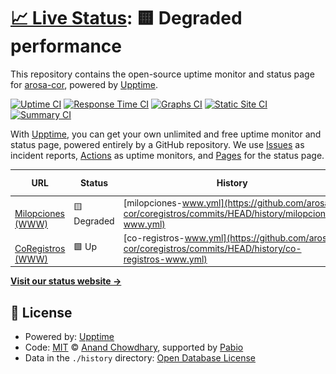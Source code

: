 # [📈 Live Status](https://status.coregistros.com): <!--live status--> **🟨 Degraded performance**

This repository contains the open-source uptime monitor and status page for [arosa-cor](https://status.coregistros.com), powered by [Upptime](https://github.com/upptime/upptime).

[![Uptime CI](https://github.com/arosa-cor/coregistros/workflows/Uptime%20CI/badge.svg)](https://github.com/arosa-cor/coregistros/actions?query=workflow%3A%22Uptime+CI%22)
[![Response Time CI](https://github.com/arosa-cor/coregistros/workflows/Response%20Time%20CI/badge.svg)](https://github.com/arosa-cor/coregistros/actions?query=workflow%3A%22Response+Time+CI%22)
[![Graphs CI](https://github.com/arosa-cor/coregistros/workflows/Graphs%20CI/badge.svg)](https://github.com/arosa-cor/coregistros/actions?query=workflow%3A%22Graphs+CI%22)
[![Static Site CI](https://github.com/arosa-cor/coregistros/workflows/Static%20Site%20CI/badge.svg)](https://github.com/arosa-cor/coregistros/actions?query=workflow%3A%22Static+Site+CI%22)
[![Summary CI](https://github.com/arosa-cor/coregistros/workflows/Summary%20CI/badge.svg)](https://github.com/arosa-cor/coregistros/actions?query=workflow%3A%22Summary+CI%22)

With [Upptime](https://upptime.js.org), you can get your own unlimited and free uptime monitor and status page, powered entirely by a GitHub repository. We use [Issues](https://github.com/arosa-cor/coregistros/issues) as incident reports, [Actions](https://github.com/arosa-cor/coregistros/actions) as uptime monitors, and [Pages](https://status.coregistros.com) for the status page.

<!--start: status pages-->
<!-- This summary is generated by Upptime (https://github.com/upptime/upptime) -->
<!-- Do not edit this manually, your changes will be overwritten -->
<!-- prettier-ignore -->
| URL | Status | History | Response Time | Uptime |
| --- | ------ | ------- | ------------- | ------ |
| <img alt="" src="https://icons.duckduckgo.com/ip3/www.milopciones.es.ico" height="13"> [Milopciones (WWW)](https://www.milopciones.es) | 🟨 Degraded | [milopciones-www.yml](https://github.com/arosa-cor/coregistros/commits/HEAD/history/milopciones-www.yml) | <details><summary><img alt="Response time graph" src="./graphs/milopciones-www/response-time-week.png" height="20"> 2926ms</summary><br><a href="https://arosa-cor.github.io/coregistros/history/milopciones-www"><img alt="Response time 2926" src="https://img.shields.io/endpoint?url=https%3A%2F%2Fraw.githubusercontent.com%2Farosa-cor%2Fcoregistros%2FHEAD%2Fapi%2Fmilopciones-www%2Fresponse-time.json"></a><br><a href="https://arosa-cor.github.io/coregistros/history/milopciones-www"><img alt="24-hour response time 3140" src="https://img.shields.io/endpoint?url=https%3A%2F%2Fraw.githubusercontent.com%2Farosa-cor%2Fcoregistros%2FHEAD%2Fapi%2Fmilopciones-www%2Fresponse-time-day.json"></a><br><a href="https://arosa-cor.github.io/coregistros/history/milopciones-www"><img alt="7-day response time 2926" src="https://img.shields.io/endpoint?url=https%3A%2F%2Fraw.githubusercontent.com%2Farosa-cor%2Fcoregistros%2FHEAD%2Fapi%2Fmilopciones-www%2Fresponse-time-week.json"></a><br><a href="https://arosa-cor.github.io/coregistros/history/milopciones-www"><img alt="30-day response time 2926" src="https://img.shields.io/endpoint?url=https%3A%2F%2Fraw.githubusercontent.com%2Farosa-cor%2Fcoregistros%2FHEAD%2Fapi%2Fmilopciones-www%2Fresponse-time-month.json"></a><br><a href="https://arosa-cor.github.io/coregistros/history/milopciones-www"><img alt="1-year response time 2926" src="https://img.shields.io/endpoint?url=https%3A%2F%2Fraw.githubusercontent.com%2Farosa-cor%2Fcoregistros%2FHEAD%2Fapi%2Fmilopciones-www%2Fresponse-time-year.json"></a></details> | <details><summary><a href="https://arosa-cor.github.io/coregistros/history/milopciones-www">53.44%</a></summary><a href="https://arosa-cor.github.io/coregistros/history/milopciones-www"><img alt="All-time uptime 53.44%" src="https://img.shields.io/endpoint?url=https%3A%2F%2Fraw.githubusercontent.com%2Farosa-cor%2Fcoregistros%2FHEAD%2Fapi%2Fmilopciones-www%2Fuptime.json"></a><br><a href="https://arosa-cor.github.io/coregistros/history/milopciones-www"><img alt="24-hour uptime 0.00%" src="https://img.shields.io/endpoint?url=https%3A%2F%2Fraw.githubusercontent.com%2Farosa-cor%2Fcoregistros%2FHEAD%2Fapi%2Fmilopciones-www%2Fuptime-day.json"></a><br><a href="https://arosa-cor.github.io/coregistros/history/milopciones-www"><img alt="7-day uptime 53.44%" src="https://img.shields.io/endpoint?url=https%3A%2F%2Fraw.githubusercontent.com%2Farosa-cor%2Fcoregistros%2FHEAD%2Fapi%2Fmilopciones-www%2Fuptime-week.json"></a><br><a href="https://arosa-cor.github.io/coregistros/history/milopciones-www"><img alt="30-day uptime 53.44%" src="https://img.shields.io/endpoint?url=https%3A%2F%2Fraw.githubusercontent.com%2Farosa-cor%2Fcoregistros%2FHEAD%2Fapi%2Fmilopciones-www%2Fuptime-month.json"></a><br><a href="https://arosa-cor.github.io/coregistros/history/milopciones-www"><img alt="1-year uptime 53.44%" src="https://img.shields.io/endpoint?url=https%3A%2F%2Fraw.githubusercontent.com%2Farosa-cor%2Fcoregistros%2FHEAD%2Fapi%2Fmilopciones-www%2Fuptime-year.json"></a></details>
| <img alt="" src="https://icons.duckduckgo.com/ip3/www.coregistros.com.ico" height="13"> [CoRegistros (WWW)](https://www.coregistros.com) | 🟩 Up | [co-registros-www.yml](https://github.com/arosa-cor/coregistros/commits/HEAD/history/co-registros-www.yml) | <details><summary><img alt="Response time graph" src="./graphs/co-registros-www/response-time-week.png" height="20"> 907ms</summary><br><a href="https://arosa-cor.github.io/coregistros/history/co-registros-www"><img alt="Response time 907" src="https://img.shields.io/endpoint?url=https%3A%2F%2Fraw.githubusercontent.com%2Farosa-cor%2Fcoregistros%2FHEAD%2Fapi%2Fco-registros-www%2Fresponse-time.json"></a><br><a href="https://arosa-cor.github.io/coregistros/history/co-registros-www"><img alt="24-hour response time 342" src="https://img.shields.io/endpoint?url=https%3A%2F%2Fraw.githubusercontent.com%2Farosa-cor%2Fcoregistros%2FHEAD%2Fapi%2Fco-registros-www%2Fresponse-time-day.json"></a><br><a href="https://arosa-cor.github.io/coregistros/history/co-registros-www"><img alt="7-day response time 907" src="https://img.shields.io/endpoint?url=https%3A%2F%2Fraw.githubusercontent.com%2Farosa-cor%2Fcoregistros%2FHEAD%2Fapi%2Fco-registros-www%2Fresponse-time-week.json"></a><br><a href="https://arosa-cor.github.io/coregistros/history/co-registros-www"><img alt="30-day response time 907" src="https://img.shields.io/endpoint?url=https%3A%2F%2Fraw.githubusercontent.com%2Farosa-cor%2Fcoregistros%2FHEAD%2Fapi%2Fco-registros-www%2Fresponse-time-month.json"></a><br><a href="https://arosa-cor.github.io/coregistros/history/co-registros-www"><img alt="1-year response time 907" src="https://img.shields.io/endpoint?url=https%3A%2F%2Fraw.githubusercontent.com%2Farosa-cor%2Fcoregistros%2FHEAD%2Fapi%2Fco-registros-www%2Fresponse-time-year.json"></a></details> | <details><summary><a href="https://arosa-cor.github.io/coregistros/history/co-registros-www">100.00%</a></summary><a href="https://arosa-cor.github.io/coregistros/history/co-registros-www"><img alt="All-time uptime 100.00%" src="https://img.shields.io/endpoint?url=https%3A%2F%2Fraw.githubusercontent.com%2Farosa-cor%2Fcoregistros%2FHEAD%2Fapi%2Fco-registros-www%2Fuptime.json"></a><br><a href="https://arosa-cor.github.io/coregistros/history/co-registros-www"><img alt="24-hour uptime 100.00%" src="https://img.shields.io/endpoint?url=https%3A%2F%2Fraw.githubusercontent.com%2Farosa-cor%2Fcoregistros%2FHEAD%2Fapi%2Fco-registros-www%2Fuptime-day.json"></a><br><a href="https://arosa-cor.github.io/coregistros/history/co-registros-www"><img alt="7-day uptime 100.00%" src="https://img.shields.io/endpoint?url=https%3A%2F%2Fraw.githubusercontent.com%2Farosa-cor%2Fcoregistros%2FHEAD%2Fapi%2Fco-registros-www%2Fuptime-week.json"></a><br><a href="https://arosa-cor.github.io/coregistros/history/co-registros-www"><img alt="30-day uptime 100.00%" src="https://img.shields.io/endpoint?url=https%3A%2F%2Fraw.githubusercontent.com%2Farosa-cor%2Fcoregistros%2FHEAD%2Fapi%2Fco-registros-www%2Fuptime-month.json"></a><br><a href="https://arosa-cor.github.io/coregistros/history/co-registros-www"><img alt="1-year uptime 100.00%" src="https://img.shields.io/endpoint?url=https%3A%2F%2Fraw.githubusercontent.com%2Farosa-cor%2Fcoregistros%2FHEAD%2Fapi%2Fco-registros-www%2Fuptime-year.json"></a></details>

<!--end: status pages-->

[**Visit our status website →**](https://status.coregistros.com)

## 📄 License

- Powered by: [Upptime](https://github.com/upptime/upptime)
- Code: [MIT](./LICENSE) © [Anand Chowdhary](https://anandchowdhary.com), supported by [Pabio](https://pabio.com)
- Data in the `./history` directory: [Open Database License](https://opendatacommons.org/licenses/odbl/1-0/)
